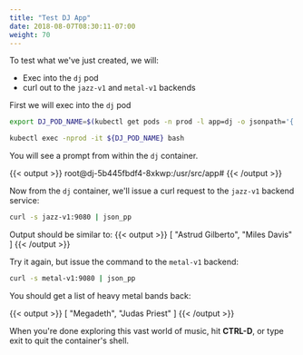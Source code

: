 ```yaml
---
title: "Test DJ App"
date: 2018-08-07T08:30:11-07:00
weight: 70
---
```


To test what we've just created, we will:

* Exec into the `dj` pod
* curl out to the `jazz-v1` and `metal-v1` backends

First we will exec into the `dj` pod

```bash
export DJ_POD_NAME=$(kubectl get pods -n prod -l app=dj -o jsonpath='{.items[].metadata.name}')

kubectl exec -nprod -it ${DJ_POD_NAME} bash
```

You will see a prompt from within the `dj` container.

{{< output >}}
root@dj-5b445fbdf4-8xkwp:/usr/src/app#
{{< /output >}}

Now from the `dj` container, we'll issue a curl request to the `jazz-v1` backend service:

```bash
curl -s jazz-v1:9080 | json_pp
```

Output should be similar to:
{{< output >}}
[
   "Astrud Gilberto",
   "Miles Davis"
]
{{< /output >}}

Try it again, but issue the command to the `metal-v1` backend:

```bash
curl -s metal-v1:9080 | json_pp
```

You should get a list of heavy metal bands back:

{{< output >}}
[
   "Megadeth",
   "Judas Priest"
]
{{< /output >}}

When you're done exploring this vast world of music, hit **CTRL-D**, or type exit to quit the container's shell.
